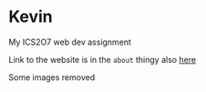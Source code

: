# Kevin
My ICS2O7 web dev assignment

Link to the website is in the `about` thingy also [here](https://kev-in123.github.io/Kevin/)

Some images removed
